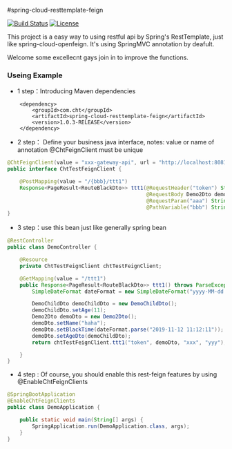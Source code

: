 #spring-cloud-resttemplate-feign

[![Build Status](https://travis-ci.org/mybatis/spring.svg?branch=master)](https://travis-ci.org/mybatis/spring)
[![License](http://img.shields.io/:license-apache-brightgreen.svg)](http://www.apache.org/licenses/LICENSE-2.0.html)

This project is a easy way to using restful api by Spring's RestTemplate, just like spring-cloud-openfeign.
It's using SpringMVC annotation by deafult.

Welcome some excellecnt gays join in to improve the functions.

### Useing Example
* 1 step：Introducing Maven dependencies
```maven
	<dependency>
		<groupId>com.cht</groupId>
		<artifactId>spring-cloud-resttemplate-feign</artifactId>
		<version>1.0.3-RELEASE</version>
	</dependency>
```
* 2 step： Define your business java interface,
notes: value or name of annotation @ChtFeignClient must be unique
```java
@ChtFeignClient(value = "xxx-gateway-api", url = "http://localhost:8081")
public interface ChtTestFeignClient {

    @PostMapping(value = "/{bbb}/ttt1")
    Response<PageResult<RouteBlackDto>> ttt1(@RequestHeader("token") String token,
                                             @RequestBody Demo2Dto demoDto,
                                             @RequestParam("aaa") String aaa,
                                             @PathVariable("bbb") String bbb);
}
```
* 3 step：use this bean just like generally spring bean
```java
@RestController
public class DemoController {

    @Resource
    private ChtTestFeignClient chtTestFeignClient;

    @GetMapping(value = "/ttt1")
    public Response<PageResult<RouteBlackDto>> ttt1() throws ParseException {
        SimpleDateFormat dateFormat = new SimpleDateFormat("yyyy-MM-dd HH:mm:ss");

        DemoChildDto demoChildDto = new DemoChildDto();
        demoChildDto.setAge(11);
        Demo2Dto demoDto = new Demo2Dto();
        demoDto.setName("haha");
        demoDto.setBlackTime(dateFormat.parse("2019-11-12 11:12:11"));
        demoDto.setAgeDto(demoChildDto);
        return chtTestFeignClient.ttt1("token", demoDto, "xxx", "yyy");

    }
}
```
* 4 step : Of course, you should enable this rest-feign features by using @EnableChtFeignClients
```java
@SpringBootApplication
@EnableChtFeignClients
public class DemoApplication {

	public static void main(String[] args) {
		SpringApplication.run(DemoApplication.class, args);
	}
}
```
